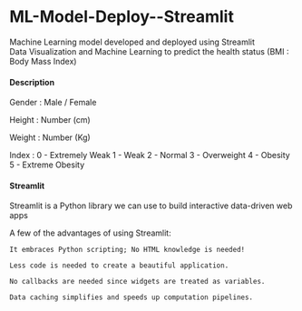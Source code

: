 # ML-Model-Deploy--Streamlit
Machine Learning model developed and deployed using Streamlit <br>
Data Visualization and Machine Learning to predict the health status (BMI : Body Mass Index)

#### Description<br>
Gender : Male / Female

Height : Number (cm)

Weight : Number (Kg)

Index : 0 - Extremely Weak 1 - Weak 2 - Normal 3 - Overweight 4 - Obesity 5 - Extreme Obesity

#### Streamlit
Streamlit is a Python library we can use to build interactive data-driven web apps

A few of the advantages of using Streamlit:

    It embraces Python scripting; No HTML knowledge is needed!

    Less code is needed to create a beautiful application.

    No callbacks are needed since widgets are treated as variables.

    Data caching simplifies and speeds up computation pipelines.

